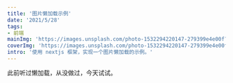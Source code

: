 ```yaml
---
title: '图片懒加载示例'
date: '2021/5/28'
tags:
- 前端
mainImg: 'https://images.unsplash.com/photo-1532294220147-279399e4e00f?crop=entropy&cs=tinysrgb&fit=max&fm=jpg&ixid=MnwxNjUyNjZ8MHwxfHJhbmRvbXx8fHx8fHx8fDE2MjIyMTY2MzQ&ixlib=rb-1.2.1&q=80&w=1080'
coverImg: 'https://images.unsplash.com/photo-1532294220147-279399e4e00f?crop=entropy&cs=tinysrgb&fit=max&fm=jpg&ixid=MnwxNjUyNjZ8MHwxfHJhbmRvbXx8fHx8fHx8fDE2MjIyMTY2MzQ&ixlib=rb-1.2.1&q=80&w=400'
intro: '使用 nextjs 框架，实现一个图片懒加载的示例。'
---
```


此前听过懒加载，从没做过，今天试试。
